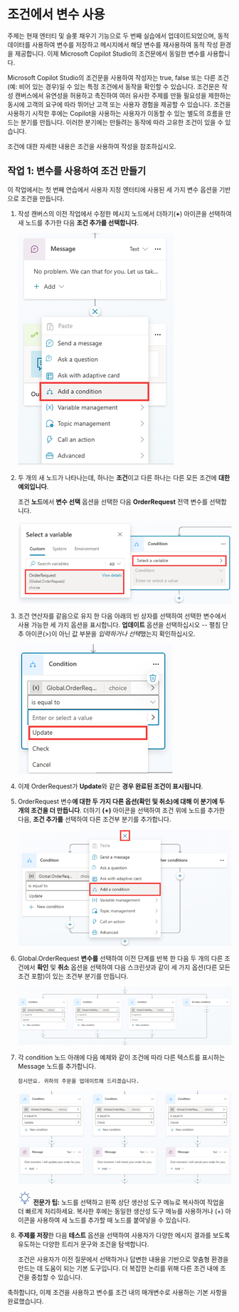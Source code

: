 # 조건에서 변수 사용

주제는 현재 엔터티 및 슬롯 채우기 기능으로 두 번째 실습에서
업데이트되었으며, 동적 데이터를 사용하여 변수를 저장하고 메시지에서 해당
변수를 재사용하여 동적 작성 환경을 제공합니다. 이제 Microsoft Copilot
Studio의 조건문에서 동일한 변수를 사용합니다.

Microsoft Copilot Studio의 조건문을 사용하여 작성자는 true,
false 또는 다른 조건(예: 비어 있는 경우)일 수 있는 특정 조건에서 동작을
확인할 수 있습니다. 조건문은 작성 캔버스에서 유연성을 허용하고 촉진하여
여러 유사한 주제를 만들 필요성을 제한하는 동시에 고객의 요구에 따라
뛰어난 고객 또는 사용자 경험을 제공할 수 있습니다. 조건을 사용하기
시작한 후에는 Copilot을 사용하는 사용자가 이동할 수 있는 별도의 흐름을
만드는 분기를 만듭니다. 이러한 분기에는 만들려는 동작에 따라 고유한
조건이 있을 수 있습니다.

조건에 대한 자세한 내용은 조건을 사용하여 작성을 참조하십시오.

## 작업 1: 변수를 사용하여 조건 만들기

이 작업에서는 첫 번째 연습에서 사용자 지정 엔터티에 사용된 세 가지 변수
옵션을 기반으로 조건을 만듭니다.

1.  작성 캔버스의 이전 작업에서 수정한 메시지 노드에서 더하기(**+**)
    아이콘을 선택하여 새 노드를 추가한 다음 **조건 추가를 선택합니다**.

    <img src="./images/image25.png">

2.  두 개의 새 노드가 나타나는데, 하나는 **조건**이고 다른 하나는 다른
    모든 조건에 **대한 예외입니다**.
    
    조건 **노드**에서 **변수 선택** 옵션을 선택한 다음 **OrderRequest**
    전역 변수를 선택합니다.
    
    <img src="./images/image26.png">

3.  조건 연산자를 같음으로 유지 한 다음 아래의 빈 상자를 선택하여 선택한
    변수에서 사용 가능한 세 가지 옵션을 표시합니다. **업데이트** 옵션을
    선택하십시오 -- 펼침 단추 아이콘(\>)이 아닌 값 부분을 *입력하거나
    선택*했는지 확인하십시오.
    
    <img src="./images/image27.png">

4.  이제 OrderRequest가 **Update**와 같은 **경우 완료된 조건이
    표시됩니다**.

5.  OrderRequest 변수**에 대한 두 가지 다른 옵션(확인 및 취소)에 대해 이
    분기에 두 개의 조건을 더 만듭니다**. 더하기 **(+)** 아이콘을 선택하여
    조건 위에 노드를 추가한 다음, **조건 추가를** 선택하여 다른 조건부
    분기를 추가합니다.
    
    <img src="./images/image28.png">

6.  Global.OrderRequest **변수를** 선택하여 이전 단계를 반복 한 다음 두
    개의 다른 조건에서 **확인** 및 **취소** 옵션을 선택하여 다음
    스크린샷과 같이 세 가지 옵션(다른 모든 조건 포함)이 있는 조건부
    분기를 만듭니다.
    
    <img src="./images/image29.png">

7.  각 condition 노드 아래에 다음 예제와 같이 조건에 따라 다른 텍스트를
    표시하는 Message 노드를 추가합니다.

    ```
    잠시만요. 귀하의 주문을 업데이트해 드리겠습니다.
    ```
  
    <img src="./images/image30.png">

    <img src="./images/image4.svg" width="30"> **전문가 팁:** 노드를 선택하고 왼쪽 상단 생산성 도구 메뉴로 복사하여 작업을 더 빠르게 처리하세요. 복사한 후에는 동일한 생산성 도구 메뉴를 사용하거나 (+) 아이콘을 사용하여 새 노드를 추가할 때 노드를 붙여넣을 수 있습니다.

8.  **주제를 저장**한 다음 **테스트** 옵션을 선택하여 사용자가 다양한
    메시지 결과를 보도록 유도하는 다양한 트리거 문구와 조건을
    탐색합니다.

    조건은 사용자가 이전 질문에서 선택하거나 답변한 내용을 기반으로 맞춤형
    환경을 만드는 데 도움이 되는 기본 도구입니다. 더 복잡한 논리를 위해 다른
    조건 내에 조건을 중첩할 수 있습니다.
    
축하합니다, 이제 조건을 사용하고 변수를 조건 내의 매개변수로 사용하는 기본 사항을 완료했습니다.
